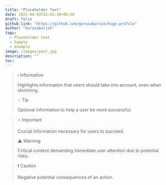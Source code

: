 ```yaml
---
title: "Placeholder Text"
date: 2021-04-03T22:41:10+05:30
draft: false
github_link: "https://github.com/gurusabarish/hugo-profile"
author: "Gurusabarish"
tags:
  - Placeholder text
  - Sample
  - example
image: /images/post.jpg
description: ""
toc: 
---
```


> ℹ️ Information
>
> Highlights information that users should take into account, even when skimming.

> 💡 Tip 
>
> Optional information to help a user be more successful.

> ⭐ Important
>
> Crucial information necessary for users to succeed.

> ⚠️ Warning
>
> Critical content demanding immediate user attention due to potential risks.

> ❗ Caution
> 
> Negative potential consequences of an action.
